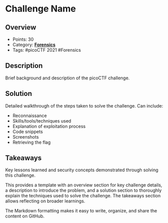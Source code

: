 # Challenge Name

## Overview
- Points: 30
- Category:  **[Forensics](/Forensics)**
- Tags: #picoCTF 2021 #Forensics

## Description

Brief background and description of the picoCTF challenge.

## Solution

Detailed walkthrough of the steps taken to solve the challenge. Can include:

- Reconnaissance 
- Skills/tools/techniques used
- Explanation of exploitation process
- Code snippets 
- Screenshots
- Retrieving the flag

## Takeaways

Key lessons learned and security concepts demonstrated through solving this challenge.

This provides a template with an overview section for key challenge details, a description to introduce the problem, and a solution section to thoroughly explain the techniques used to solve the challenge. The takeaways section allows reflecting on broader learnings. 

The Markdown formatting makes it easy to write, organize, and share the content on GitHub.
